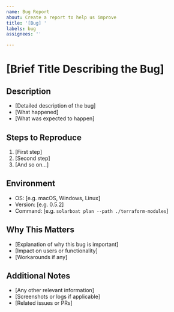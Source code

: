 ```yaml
---
name: Bug Report
about: Create a report to help us improve
title: '[Bug] '
labels: bug
assignees: ''

---
```


# [Brief Title Describing the Bug]

## Description
- [Detailed description of the bug]
- [What happened]
- [What was expected to happen]

## Steps to Reproduce
1. [First step]
2. [Second step]
3. [And so on...]

## Environment
- OS: [e.g. macOS, Windows, Linux]
- Version: [e.g. 0.5.2]
- Command: [e.g. `solarboat plan --path ./terraform-modules`]

## Why This Matters
- [Explanation of why this bug is important]
- [Impact on users or functionality]
- [Workarounds if any]

## Additional Notes
- [Any other relevant information]
- [Screenshots or logs if applicable]
- [Related issues or PRs]
